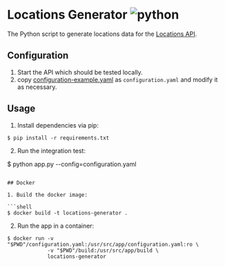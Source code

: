 # Locations Generator ![python](https://img.shields.io/badge/python-3.7-blue.svg)

The Python script to generate locations data for the [Locations API](https://github.com/osu-mist/locations-frontend-api).

## Configuration

1. Start the API which should be tested locally.
2. copy
[configuration-example.yaml](./configuration-example.yaml) as `configuration.yaml`  and modify it as necessary.

## Usage

1. Install dependencies via pip:

  ```shell
  $ pip install -r requirements.txt
  ```

2. Run the integration test:

  $ python app.py --config=configuration.yaml
  ```

## Docker

1. Build the docker image:

  ```shell
  $ docker build -t locations-generator .
  ```

2. Run the app in a container:

  ```shell
  $ docker run -v "$PWD"/configuration.yaml:/usr/src/app/configuration.yaml:ro \
               -v "$PWD"/build:/usr/src/app/build \
               locations-generator
  ```

